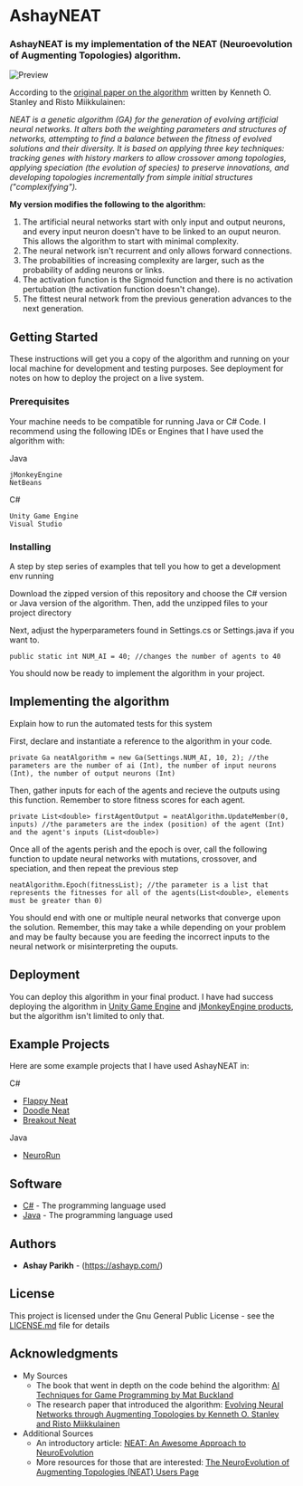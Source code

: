 # AshayNEAT

 ### AshayNEAT is my implementation of the NEAT (Neuroevolution of Augmenting Topologies) algorithm.  ###
 
 ![Preview](https://miro.medium.com/max/1200/0*Kze4g6cLA3maofxq.png)

According to the [original paper on the algorithm](http://nn.cs.utexas.edu/downloads/papers/stanley.ec02.pdf) written by Kenneth O. Stanley and Risto Miikkulainen: 

*NEAT is a genetic algorithm (GA) for the generation of evolving artificial neural networks. It alters both the weighting parameters and structures of networks, attempting to find a balance between the fitness of evolved solutions and their diversity. It is based on applying three key techniques: tracking genes with history markers to allow crossover among topologies, applying speciation (the evolution of species) to preserve innovations, and developing topologies incrementally from simple initial structures ("complexifying").*

**My version modifies the following to the algorithm:**

1. The artificial neural networks start with only input and output neurons, and every input neuron doesn't have to be linked to an ouput neuron. This allows the algorithm to start with minimal complexity. 
2. The neural network isn't recurrent and only allows forward connections.
3. The probabilities of increasing complexity are larger, such as the probability of adding neurons or links. 
4. The activation function is the Sigmoid function and there is no activation pertubation (the activation function doesn't change).
5. The fittest neural network from the previous generation advances to the next generation.

## Getting Started

These instructions will get you a copy of the algorithm and running on your local machine for development and testing purposes. See deployment for notes on how to deploy the project on a live system.

### Prerequisites

Your machine needs to be compatible for running Java or C# Code. I recommend using the following IDEs or Engines that I have used the algorithm with:

Java
```
jMonkeyEngine
NetBeans
```
C#
```
Unity Game Engine
Visual Studio
```

### Installing

A step by step series of examples that tell you how to get a development env running

Download the zipped version of this repository and choose the C# version or Java version of the algorithm. Then, add the unzipped files to your project directory

Next, adjust the hyperparameters found in Settings.cs or Settings.java if you want to.
```
public static int NUM_AI = 40; //changes the number of agents to 40
```
You should now be ready to implement the algorithm in your project.

## Implementing the algorithm

Explain how to run the automated tests for this system

First, declare and instantiate a reference to the algorithm in your code.
```
private Ga neatAlgorithm = new Ga(Settings.NUM_AI, 10, 2); //the parameters are the number of ai (Int), the number of input neurons (Int), the number of output neurons (Int)
```
Then, gather inputs for each of the agents and recieve the outputs using this function. Remember to store fitness scores for each agent.
```
private List<double> firstAgentOutput = neatAlgorithm.UpdateMember(0, inputs) //the parameters are the index (position) of the agent (Int) and the agent's inputs (List<double>)
```
Once all of the agents perish and the epoch is over, call the following function to update neural networks with mutations, crossover, and speciation, and then repeat the previous step
```
neatAlgorithm.Epoch(fitnessList); //the parameter is a list that represents the fitnesses for all of the agents(List<double>, elements must be greater than 0)
```
You should end with one or multiple neural networks that converge upon the solution. Remember, this may take a while depending on your problem and may be faulty because you are feeding the incorrect inputs to the neural network or misinterpreting the ouputs. 

## Deployment

You can deploy this algorithm in your final product. I have had success deploying the algorithm in [Unity Game Engine](https://unity.com/) and [jMonkeyEngine products](https://jmonkeyengine.org/), but the algorithm isn't limited to only that. 

## Example Projects

Here are some example projects that I have used AshayNEAT in:

C#
* [Flappy Neat](https://ashayp.com/flappyneat/)
* [Doodle Neat](https://ashayp.com/doodleneat/)
* [Breakout Neat](https://ashayp.com/breakoutneat/)

Java
* [NeuroRun](https://ashayp.com/NeuroRun/launch.html)

## Software

* [C#](https://docs.microsoft.com/en-us/dotnet/csharp/) - The programming language used
* [Java](https://docs.oracle.com/en/java/) - The programming language used

## Authors

* **Ashay Parikh** - (https://ashayp.com/)

## License

This project is licensed under the Gnu General Public License - see the [LICENSE.md](https://github.com/ashayp22/AshayNEAT/blob/master/LICENSE) file for details

## Acknowledgments

* My Sources
  * The book that went in depth on the code behind the algorithm: [AI Techniques for Game Programming by Mat Buckland](https://www.amazon.com/Techniques-Programming-Premier-Press-Development/dp/193184108X)
   * The research paper that introduced the algorithm: [Evolving Neural Networks through Augmenting Topologies by Kenneth O. Stanley and Risto Miikkulainen](http://nn.cs.utexas.edu/downloads/papers/stanley.ec02.pdf)
* Additional Sources
  * An introductory article: [NEAT: An Awesome Approach to NeuroEvolution](https://towardsdatascience.com/neat-an-awesome-approach-to-neuroevolution-3eca5cc7930f)
  * More resources for those that are interested: [The NeuroEvolution of Augmenting Topologies (NEAT) Users Page](https://www.cs.ucf.edu/~kstanley/neat.html)


